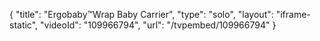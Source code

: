 {
    "title": "Ergobaby&trade;Wrap Baby Carrier",
    "type": "solo",
    "layout": "iframe-static",
    "videoId": "109966794",
    "url": "\/tvpembed\/109966794"
}